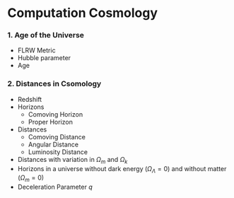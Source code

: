 # Computation Cosmology

### 1. Age of the Universe
- FLRW Metric
- Hubble parameter
- Age

### 2. Distances in Csomology
- Redshift
- Horizons
    - Comoving Horizon
    - Proper Horizon
- Distances
    - Comoving Distance
    - Angular Distance
    - Luminosity Distance
- Distances with variation in $\Omega_m$ and $\Omega_k$
- Horizons in a universe without dark energy $(\Omega_{\Lambda}=0)$ and without matter $(\Omega_m=0)$
- Deceleration Parameter $q$